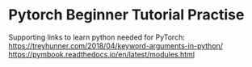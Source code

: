 # Pytorch Beginner Tutorial Practise
Supporting links to learn python needed for PyTorch:
https://treyhunner.com/2018/04/keyword-arguments-in-python/
https://pymbook.readthedocs.io/en/latest/modules.html
